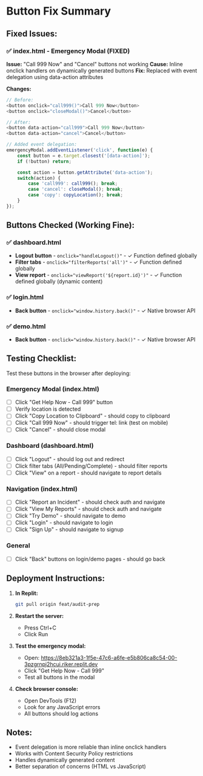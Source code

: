 # Button Fix Summary

## Fixed Issues:

### ✅ index.html - Emergency Modal (FIXED)
**Issue:** "Call 999 Now" and "Cancel" buttons not working
**Cause:** Inline onclick handlers on dynamically generated buttons
**Fix:** Replaced with event delegation using data-action attributes

**Changes:**
```javascript
// Before:
<button onclick="call999()">Call 999 Now</button>
<button onclick="closeModal()">Cancel</button>

// After:
<button data-action="call999">Call 999 Now</button>
<button data-action="cancel">Cancel</button>

// Added event delegation:
emergencyModal.addEventListener('click', function(e) {
    const button = e.target.closest('[data-action]');
    if (!button) return;

    const action = button.getAttribute('data-action');
    switch(action) {
        case 'call999': call999(); break;
        case 'cancel': closeModal(); break;
        case 'copy': copyLocation(); break;
    }
});
```

## Buttons Checked (Working Fine):

### ✅ dashboard.html
- **Logout button** - `onclick="handleLogout()"` - ✓ Function defined globally
- **Filter tabs** - `onclick="filterReports('all')"` - ✓ Function defined globally
- **View report** - `onclick="viewReport('${report.id}')"` - ✓ Function defined globally (dynamic content)

### ✅ login.html
- **Back button** - `onclick="window.history.back()"` - ✓ Native browser API

### ✅ demo.html
- **Back button** - `onclick="window.history.back()"` - ✓ Native browser API

## Testing Checklist:

Test these buttons in the browser after deploying:

### Emergency Modal (index.html)
- [ ] Click "Get Help Now - Call 999" button
- [ ] Verify location is detected
- [ ] Click "Copy Location to Clipboard" - should copy to clipboard
- [ ] Click "Call 999 Now" - should trigger tel: link (test on mobile)
- [ ] Click "Cancel" - should close modal

### Dashboard (dashboard.html)
- [ ] Click "Logout" - should log out and redirect
- [ ] Click filter tabs (All/Pending/Complete) - should filter reports
- [ ] Click "View" on a report - should navigate to report details

### Navigation (index.html)
- [ ] Click "Report an Incident" - should check auth and navigate
- [ ] Click "View My Reports" - should check auth and navigate
- [ ] Click "Try Demo" - should navigate to demo
- [ ] Click "Login" - should navigate to login
- [ ] Click "Sign Up" - should navigate to signup

### General
- [ ] Click "Back" buttons on login/demo pages - should go back

## Deployment Instructions:

1. **In Replit:**
   ```bash
   git pull origin feat/audit-prep
   ```

2. **Restart the server:**
   - Press Ctrl+C
   - Click Run

3. **Test the emergency modal:**
   - Open: https://8eb321a3-1f5e-47c6-a6fe-e5b806ca8c54-00-3pzgrnpj2hcui.riker.replit.dev
   - Click "Get Help Now - Call 999"
   - Test all buttons in the modal

4. **Check browser console:**
   - Open DevTools (F12)
   - Look for any JavaScript errors
   - All buttons should log actions

## Notes:

- Event delegation is more reliable than inline onclick handlers
- Works with Content Security Policy restrictions
- Handles dynamically generated content
- Better separation of concerns (HTML vs JavaScript)
